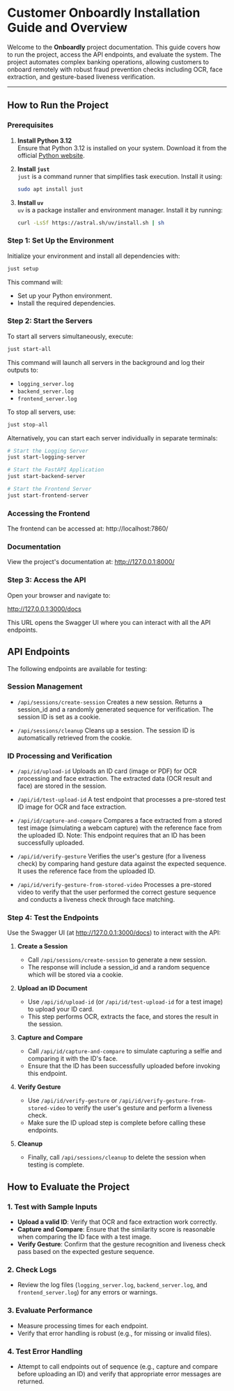 # Customer Onboardly Installation Guide and Overview

Welcome to the **Onboardly** project documentation. This guide covers how to run the project, access the API endpoints, and evaluate the system. The project automates complex banking operations, allowing customers to onboard remotely with robust fraud prevention checks including OCR, face extraction, and gesture-based liveness verification.

---

## How to Run the Project

### Prerequisites

1. **Install Python 3.12**  
   Ensure that Python 3.12 is installed on your system. Download it from the official [Python website](https://www.python.org/downloads/).

2. **Install `just`**  
   `just` is a command runner that simplifies task execution. Install it using:
   ```bash
   sudo apt install just
   ```

3. **Install `uv`**  
   `uv` is a package installer and environment manager. Install it by running:
   ```bash
   curl -LsSf https://astral.sh/uv/install.sh | sh
   ```

### Step 1: Set Up the Environment

Initialize your environment and install all dependencies with:

```bash
just setup
```

This command will:
- Set up your Python environment.
- Install the required dependencies.

### Step 2: Start the Servers

To start all servers simultaneously, execute:

```bash
just start-all
```

This command will launch all servers in the background and log their outputs to:
- `logging_server.log`
- `backend_server.log`
- `frontend_server.log`

To stop all servers, use:

```bash
just stop-all
```

Alternatively, you can start each server individually in separate terminals:

```bash
# Start the Logging Server
just start-logging-server

# Start the FastAPI Application
just start-backend-server

# Start the Frontend Server
just start-frontend-server
```

### Accessing the Frontend

The frontend can be accessed at:
http://localhost:7860/

### Documentation

View the project's documentation at:
http://127.0.0.1:8000/

### Step 3: Access the API

Open your browser and navigate to:

http://127.0.0.1:3000/docs

This URL opens the Swagger UI where you can interact with all the API endpoints.

## API Endpoints

The following endpoints are available for testing:

### Session Management

- `/api/sessions/create-session`
  Creates a new session. Returns a session_id and a randomly generated sequence for verification. The session ID is set as a cookie.

- `/api/sessions/cleanup`
  Cleans up a session. The session ID is automatically retrieved from the cookie.

### ID Processing and Verification

- `/api/id/upload-id`
  Uploads an ID card (image or PDF) for OCR processing and face extraction. The extracted data (OCR result and face) are stored in the session.

- `/api/id/test-upload-id`
  A test endpoint that processes a pre-stored test ID image for OCR and face extraction.

- `/api/id/capture-and-compare`
  Compares a face extracted from a stored test image (simulating a webcam capture) with the reference face from the uploaded ID.
  Note: This endpoint requires that an ID has been successfully uploaded.

- `/api/id/verify-gesture`
  Verifies the user's gesture (for a liveness check) by comparing hand gesture data against the expected sequence. It uses the reference face from the uploaded ID.

- `/api/id/verify-gesture-from-stored-video`
  Processes a pre-stored video to verify that the user performed the correct gesture sequence and conducts a liveness check through face matching.


### Step 4: Test the Endpoints

Use the Swagger UI (at http://127.0.0.1:3000/docs) to interact with the API:

1. **Create a Session**
   - Call `/api/sessions/create-session` to generate a new session.
   - The response will include a session_id and a random sequence which will be stored via a cookie.

2. **Upload an ID Document**
   - Use `/api/id/upload-id` (or `/api/id/test-upload-id` for a test image) to upload your ID card.
   - This step performs OCR, extracts the face, and stores the result in the session.

3. **Capture and Compare**
   - Call `/api/id/capture-and-compare` to simulate capturing a selfie and comparing it with the ID's face.
   - Ensure that the ID has been successfully uploaded before invoking this endpoint.

4. **Verify Gesture**
   - Use `/api/id/verify-gesture` or `/api/id/verify-gesture-from-stored-video` to verify the user's gesture and perform a liveness check.
   - Make sure the ID upload step is complete before calling these endpoints.

5. **Cleanup**
   - Finally, call `/api/sessions/cleanup` to delete the session when testing is complete.


## How to Evaluate the Project

### 1. Test with Sample Inputs

- **Upload a valid ID**: Verify that OCR and face extraction work correctly.
- **Capture and Compare**: Ensure that the similarity score is reasonable when comparing the ID face with a test image.
- **Verify Gesture**: Confirm that the gesture recognition and liveness check pass based on the expected gesture sequence.

### 2. Check Logs

- Review the log files (`logging_server.log`, `backend_server.log`, and `frontend_server.log`) for any errors or warnings.

### 3. Evaluate Performance

- Measure processing times for each endpoint.
- Verify that error handling is robust (e.g., for missing or invalid files).

### 4. Test Error Handling

- Attempt to call endpoints out of sequence (e.g., capture and compare before uploading an ID) and verify that appropriate error messages are returned.